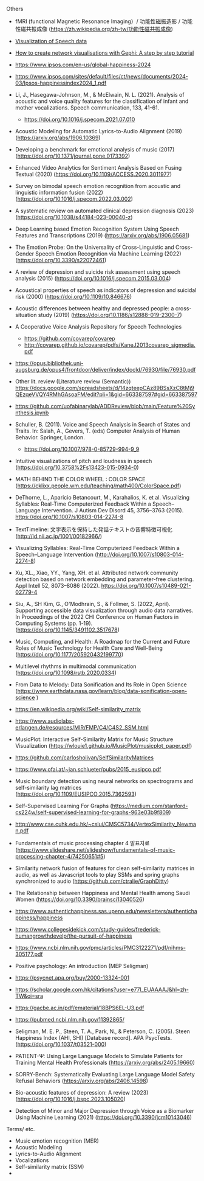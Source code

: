 Others

- fMRI (functional Magnetic Resonance Imaging）/ 功能性磁振造影 / 功能性磁共振成像 (https://zh.wikipedia.org/zh-tw/功能性磁共振成像)
- [Visualization of Speech data](https://medium.com/@sandipandhar_6564/visualization-of-speech-data-f6504af6096c)
- [How to create network visualisations with Gephi: A step by step tutorial](https://medium.com/data-analytics-at-nesta/how-to-create-network-visualisations-with-gephi-a-step-by-step-tutorial-e0743c49ec72)

- https://www.ipsos.com/en-us/global-happiness-2024
- https://www.ipsos.com/sites/default/files/ct/news/documents/2024-03/Ipsos-happinessindex2024_1.pdf

- Li, J., Hasegawa-Johnson, M., & McElwain, N. L. (2021). Analysis of acoustic and voice quality features for the classification of infant and mother vocalizations. Speech communication, 133, 41-61.
  - https://doi.org/10.1016/j.specom.2021.07.010

- Acoustic Modeling for Automatic Lyrics-to-Audio Alignment (2019) (https://arxiv.org/abs/1906.10369)
- Developing a benchmark for emotional analysis of music (2017) (https://doi.org/10.1371/journal.pone.0173392)

- Enhanced Video Analytics for Sentiment Analysis Based on Fusing Textual (2020) (https://doi.org/10.1109/ACCESS.2020.3011977)
- Survey on bimodal speech emotion recognition from acoustic and linguistic information fusion (2022) (https://doi.org/10.1016/j.specom.2022.03.002)

- A systematic review on automated clinical depression diagnosis (2023) (https://doi.org/10.1038/s44184-023-00040-z)

- Deep Learning based Emotion Recognition System Using Speech Features and Transcriptions (2019) (https://arxiv.org/abs/1906.05681)
- The Emotion Probe: On the Universality of Cross-Linguistic and Cross-Gender Speech Emotion Recognition via Machine Learning (2022) (https://doi.org/10.3390/s22072461)
- A review of depression and suicide risk assessment using speech analysis (2015) (https://doi.org/10.1016/j.specom.2015.03.004)

- Acoustical properties of speech as indicators of depression and suicidal risk (2000) (https://doi.org/10.1109/10.846676)

- Acoustic differences between healthy and depressed people: a cross-situation study (2019) (https://doi.org/10.1186/s12888-019-2300-7)

- A Cooperative Voice Analysis Repository for Speech Technologies
  - https://github.com/covarep/covarep
  - http://covarep.github.io/covarep/pdfs/KaneJ2013covarep_sigmedia.pdf
 
- https://opus.bibliothek.uni-augsburg.de/opus4/frontdoor/deliver/index/docId/76930/file/76930.pdf

- Other lit. review (Literature review (Semantic)) https://docs.google.com/spreadsheets/d/14zqteepCAz89BSsXzC8tMj9QEzqeVVQY4RMhGAsoaFM/edit?pli=1&gid=663387597#gid=663387597
- https://github.com/uofabinarylab/ADDReview/blob/main/Feature%20Synthesis.ipynb

- Schuller, B. (2011). Voice and Speech Analysis in Search of States and Traits. In: Salah, A., Gevers, T. (eds) Computer Analysis of Human Behavior. Springer, London. 
  - https://doi.org/10.1007/978-0-85729-994-9_9

- Intuitive visualizations of pitch and loudness in speech (https://doi.org/10.3758%2Fs13423-015-0934-0)

- MATH BEHIND THE COLOR WHEEL : COLOR SPACE (https://cklixx.people.wm.edu/teaching/math400/ColorSpace.pdf)

- DeThorne, L., Aparicio Betancourt, M., Karahalios, K. et al. Visualizing Syllables: Real-Time Computerized Feedback Within a Speech–Language Intervention. J Autism Dev Disord 45, 3756–3763 (2015). https://doi.org/10.1007/s10803-014-2274-8


- TextTimeline: 文字表示を保持した発話テキストの音響特徴可視化 (http://id.nii.ac.jp/1001/00182966/)

- Visualizing Syllables: Real-Time Computerized Feedback Within a Speech–Language Intervention (http://doi.org/10.1007/s10803-014-2274-8)

- Xu, XL., Xiao, YY., Yang, XH. et al. Attributed network community detection based on network embedding and parameter-free clustering. Appl Intell 52, 8073–8086 (2022). https://doi.org/10.1007/s10489-021-02779-4

- Siu, A., SH Kim, G., O'Modhrain, S., & Follmer, S. (2022, April). Supporting accessible data visualization through audio data narratives. In Proceedings of the 2022 CHI Conference on Human Factors in Computing Systems (pp. 1-19). (https://doi.org/10.1145/3491102.3517678)

- Music, Computing, and Health: A Roadmap for the Current and Future Roles of Music Technology for Health Care and Well-Being (https://doi.org/10.1177/205920432199770)

- Multilevel rhythms in multimodal communication (https://doi.org/10.1098/rstb.2020.0334)

- From Data to Melody: Data Sonification and Its Role in Open Science (https://www.earthdata.nasa.gov/learn/blog/data-sonification-open-science )

- https://en.wikipedia.org/wiki/Self-similarity_matrix
- https://www.audiolabs-erlangen.de/resources/MIR/FMP/C4/C4S2_SSM.html
- MusicPlot: Interactive Self-Similarity Matrix for Music Structure Visualization (https://wlouie1.github.io/MusicPlot/musicplot_paper.pdf)
- https://github.com/carlosholivan/SelfSimilarityMatrices
- https://www.ofai.at/~jan.schlueter/pubs/2015_eusipco.pdf

- Music boundary detection using neural networks on spectrograms and self-similarity lag matrices (https://doi.org/10.1109/EUSIPCO.2015.7362593)

- Self-Supervised Learning For Graphs (https://medium.com/stanford-cs224w/self-supervised-learning-for-graphs-963e03b9f809)
- http://www.cse.cuhk.edu.hk/~cslui/CMSC5734/VertexSimilarity_Newman.pdf

- Fundamentals of music processing chapter 4 발표자료 (https://www.slideshare.net/slideshow/fundamentals-of-music-processing-chapter-4/74250651#5)

- Similarity network fusion of features for clean self-similarity matrices in audio, as well as Javascript tools to play SSMs and spring graphs synchronized to audio (https://github.com/ctralie/GraphDitty)

- The Relationship between Happiness and Mental Health among Saudi Women (https://doi.org/10.3390/brainsci13040526)
- https://www.authentichappiness.sas.upenn.edu/newsletters/authentichappiness/happiness
- https://www.collegesidekick.com/study-guides/frederick-humangrowthdevelp/the-pursuit-of-happiness
- https://www.ncbi.nlm.nih.gov/pmc/articles/PMC3122271/pdf/nihms-305177.pdf

- Positive psychology: An introduction (MEP Seligman)
- https://psycnet.apa.org/buy/2000-13324-001
- https://scholar.google.com.hk/citations?user=e77l_EUAAAAJ&hl=zh-TW&oi=sra
- https://gacbe.ac.in/pdf/ematerial/18BPS6EL-U3.pdf
- https://pubmed.ncbi.nlm.nih.gov/11392865/

- Seligman, M. E. P., Steen, T. A., Park, N., & Peterson, C. (2005). Steen Happiness Index (AHI, SHI) [Database record]. APA PsycTests.
(https://doi.org/10.1037/t03521-000)

- PATIENT-Ψ: Using Large Language Models to Simulate Patients for Training Mental Health Professionals (https://arxiv.org/abs/2405.19660)
- SORRY-Bench: Systematically Evaluating Large Language Model Safety Refusal Behaviors (https://arxiv.org/abs/2406.14598)

- Bio-acoustic features of depression: A review (2023) (https://doi.org/10.1016/j.bspc.2023.105020)
- Detection of Minor and Major Depression through Voice as a Biomarker Using Machine Learning (2021) (https://doi.org/10.3390/jcm10143046)

Terms/ etc.
- Music emotion recognition (MER)
- Acoustic Modeling
- Lyrics-to-Audio Alignment
- Vocalizations
- Self-similarity matrix (SSM)
- 
